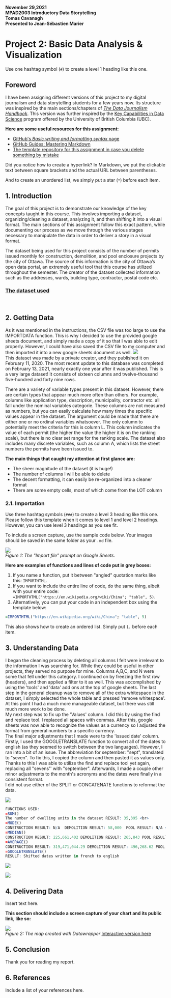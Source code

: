 **November 29,2021**<br>
**MPAD2003 Introductory Data Storytelling**<br>
**Tomas Cavanagh**<br>
**Presented to Jean-Sébastien Marier**<br>

# Project 2: Basic Data Analysis & Visualization

Use one hashtag symbol (`#`) to create a level 1 heading like this one.

## Foreword

I have been assigning different versions of this project to my digital journalism and data storytelling students for a few years now. Its structure was inspired by the main sections/chapters of [*The Data Journalism Handbook*](https://datajournalism.com/read/handbook/one/). This version was further inspired by the [Key Capabilities in Data Science](https://extendedlearning.ubc.ca/programs/key-capabilities-data-science) program offered by the University of British Columbia (UBC).

**Here are some useful resources for this assignment:**

* [GitHub's *Basic writing and formatting syntax* page](https://docs.github.com/en/github/writing-on-github/getting-started-with-writing-and-formatting-on-github/basic-writing-and-formatting-syntax)
* [GitHub Guides: Mastering Markdown](https://guides.github.com/features/mastering-markdown/)
* [The template repository for this assignment in case you delete something by mistake](https://github.com/jsmarier/Template-for-the-Basic-Data-Analysis-Visualization-Project)

Did you notice how to create a hyperlink? In Markdown, we put the clickable text between square brackets and the actual URL between parentheses.

And to create an unordered list, we simply put a star (`*`) before each item.

## 1. Introduction

The goal of this project is to demonstrate our knowledge of the key concepts taught in this course. This involves importing a dataset, organizing/cleaning a dataset, analyzing it, and then shifting it into a visual format. The main sections of this assignment follow this exact pattern, while documenting our process as we move through the various stages necessary to manipulate the data in order to deliver a story in a visual format.
 
The dataset being used for this project consists of the number of permits issued monthly for construction, demolition, and pool enclosure projects by the city of Ottawa. The source of this information is the city of Ottawa’s open data portal, an extremely useful tool that this course has utilized throughout the semester. The creator of the dataset collected information such as the addresses, wards, building type, contractor, postal code etc. 

### [The dataset used](https://docs.google.com/spreadsheets/d/1buEjY8FHbiGG7ASw9OTzUaKIsNsW6RLX--uKS8zwzNo/edit?usp=sharing)
<br>

## 2. Getting Data

As it was mentioned in the instructions, the CSV file was too large to use the IMPORTDATA function. This is why I decided to use the provided google sheets document, and simply made a copy of it so that I was able to edit properly. However, I could have also saved the CSV file to my computer and then imported it into a new google sheets document as well. 
![](InitialDataset.png)
<br>
This dataset was made by a private creator, and they published it on February 11, 2020. The most recent update to this database was completed on February 13, 2021, nearly exactly one year after it was published. This is a very large dataset! It consists of sixteen columns and twelve-thousand five-hundred and forty nine rows.  

There are a variety of variable types present in this dataset. However, there are certain types that appear much more often than others. For example, columns like application type, description, municipality, contractor etc. all fall under the nominal variables categorie. These columns are not measured as numbers, but you can easily calculate how many times the specific values appear in the dataset. The argument could be made that there are either one or no ordinal variables whatsoever. The only column to potentially meet the criteria for this is column L. This column indicates the value of each permit (the higher the value the higher it is on the ranking scale), but there is no clear set range for the ranking scale. The dataset also includes many discrete variables, such as column A, which lists the street numbers the permits have been issued to. 

**The main things that caught my attention at first glance are:**
- The sheer magnitude of the dataset (it is huge!)
- The number of columns I will be able to delete
- The decent formatting, it can easily be re-organized into a cleaner format
- There are some empty cells, most of which come from the LOT column


### 2.1. Importation

Use three hashtag symbols (`###`) to create a level 3 heading like this one. Please follow this template when it comes to level 1 and level 2 headings. However, you can use level 3 headings as you see fit.

To include a screen capture, use the sample code below. Your images should be saved in the same folder as your `.md` file.

![](import-screen-capture.png)<br>
*Figure 1: The "Import file" prompt on Google Sheets.*

**Here are examples of functions and lines of code put in grey boxes:**

1. If you name a function, put it between "angled" quotation marks like this: `IMPORTHTML`.
1. If you want to include the entire line of code, do the same thing, albeit with your entire code: `=IMPORTHTML("https://en.wikipedia.org/wiki/China"; "table", 5)`.
1. Alternatively, you can put your code in an independent box using the template below:

``` r
=IMPORTHTML("https://en.wikipedia.org/wiki/China"; "table", 5)
```
This also shows how to create an ordered list. Simply put `1.` before each item.

## 3. Understanding Data
 I began the cleaning process by deleting all columns I felt were irrelevant to the information I was searching for. While they could be useful in other projects, they served no purpose for mine. Columns A,B,C, and N were some that fell under this category. I continued on by freezing the first row (headers), and then applied a filter to it as well. This was accomplished by using the 'tools' and 'data' add ons at the top of google sheets. The last step in the general cleanup was to remove all of the extra whitespace in the dataset, I simply selected the whole table and pressed 'remove whitespace'. At this point I had a much more manageable dataset, but there was still much more work to be done. <br>
My next step was to fix up the 'Values' column. I did this by using the find and replace tool. I replaced all spaces with commas. After this, google sheets was now able to recognize the values as a currency so I adjusted the format from general numbers to a specific currency. <br>
The final major adjustments that I made were to the 'issued date' column. Firstly, I used the GOOGLETRANSLATE function to convert all of the dates to english (as they seemed to switch between the two languages). However, I ran into a bit of an issue. The abbreviation for september: "sept", translated to "seven". To fix this, I copied the column and then pasted it as values only. Thanks to this I was able to utilize the find and replace tool yet again, replacing all "sevens'' with "september". Afterwards, I made a couple other minor adjustments to the month's acronyms and the dates were finally in a consistent format.<br>
I did not use either of the SPLIT or CONCATENATE functions to reformat the data. 


![](CleanDataset.png)<br>

```r
FUNCTIONS USED:
=SUM() 
The number of dwelling units in the dataset RESULT: 35,395 <br>
=MODE() 
CONSTRUCTION RESULT: N/A  DEMOLITION RESULT: 58,000  POOL RESULT: N/A <br>
=MEDIAN() 
CONSTRUCTION RESULT: 225,661,402 DEMOLITION RESULT: 265,843 POOL RESULT: 0.00 <br>
=AVERAGE() 
CONSTRUCTION RESULT: 319,471,044.29 DEMOLITION RESULT: 496,268.62 POOL RESULT: 0.00 <br>
=GOOGLETRANSLATE() 
RESULT: Shifted dates written in french to english
```

![](PivotTable.png)<br>

![](chart.png)

## 4. Delivering Data

Insert text here.

**This section should include a screen capture of your chart and its public link, like so:**

![](map-screen-capture.png)<br>
*Figure 2: The map created with Datawrapper*
[Interactive version here](https://datawrapper.dwcdn.net/o7Wwp/2/)

## 5. Conclusion

Thank you for reading my report.

## 6. References

Include a list of your references here.
